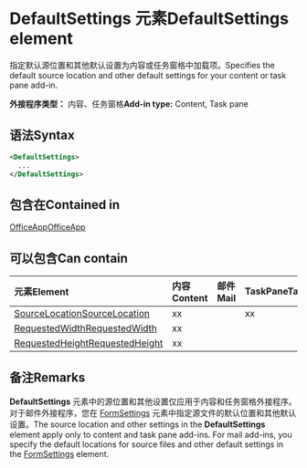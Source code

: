 # <a name="defaultsettings-element"></a><span data-ttu-id="895eb-101">DefaultSettings 元素</span><span class="sxs-lookup"><span data-stu-id="895eb-101">DefaultSettings element</span></span>

<span data-ttu-id="895eb-102">指定默认源位置和其他默认设置为内容或任务窗格中加载项。</span><span class="sxs-lookup"><span data-stu-id="895eb-102">Specifies the default source location and other default settings for your content or task pane add-in.</span></span>

<span data-ttu-id="895eb-103">**外接程序类型：** 内容、任务窗格</span><span class="sxs-lookup"><span data-stu-id="895eb-103">**Add-in type:** Content, Task pane</span></span>

## <a name="syntax"></a><span data-ttu-id="895eb-104">语法</span><span class="sxs-lookup"><span data-stu-id="895eb-104">Syntax</span></span>

```XML
<DefaultSettings>
  ...
</DefaultSettings>
```

## <a name="contained-in"></a><span data-ttu-id="895eb-105">包含在</span><span class="sxs-lookup"><span data-stu-id="895eb-105">Contained in</span></span>

[<span data-ttu-id="895eb-106">OfficeApp</span><span class="sxs-lookup"><span data-stu-id="895eb-106">OfficeApp</span></span>](officeapp.md)

## <a name="can-contain"></a><span data-ttu-id="895eb-107">可以包含</span><span class="sxs-lookup"><span data-stu-id="895eb-107">Can contain</span></span>

|<span data-ttu-id="895eb-108">**元素**</span><span class="sxs-lookup"><span data-stu-id="895eb-108">**Element**</span></span>|<span data-ttu-id="895eb-109">**内容**</span><span class="sxs-lookup"><span data-stu-id="895eb-109">**Content**</span></span>|<span data-ttu-id="895eb-110">**邮件**</span><span class="sxs-lookup"><span data-stu-id="895eb-110">**Mail**</span></span>|<span data-ttu-id="895eb-111">**TaskPane**</span><span class="sxs-lookup"><span data-stu-id="895eb-111">**TaskPane**</span></span>|
|:-----|:-----|:-----|:-----|
|[<span data-ttu-id="895eb-112">SourceLocation</span><span class="sxs-lookup"><span data-stu-id="895eb-112">SourceLocation</span></span>](sourcelocation.md)|<span data-ttu-id="895eb-113">x</span><span class="sxs-lookup"><span data-stu-id="895eb-113">x</span></span>||<span data-ttu-id="895eb-114">x</span><span class="sxs-lookup"><span data-stu-id="895eb-114">x</span></span>|
|[<span data-ttu-id="895eb-115">RequestedWidth</span><span class="sxs-lookup"><span data-stu-id="895eb-115">RequestedWidth</span></span>](requestedwidth.md)|<span data-ttu-id="895eb-116">x</span><span class="sxs-lookup"><span data-stu-id="895eb-116">x</span></span>|||
|[<span data-ttu-id="895eb-117">RequestedHeight</span><span class="sxs-lookup"><span data-stu-id="895eb-117">RequestedHeight</span></span>](requestedheight.md)|<span data-ttu-id="895eb-118">x</span><span class="sxs-lookup"><span data-stu-id="895eb-118">x</span></span>|||

## <a name="remarks"></a><span data-ttu-id="895eb-119">备注</span><span class="sxs-lookup"><span data-stu-id="895eb-119">Remarks</span></span>

<span data-ttu-id="895eb-120">**DefaultSettings** 元素中的源位置和其他设置仅应用于内容和任务窗格外接程序。对于邮件外接程序，您在 [FormSettings](formsettings.md) 元素中指定源文件的默认位置和其他默认设置。</span><span class="sxs-lookup"><span data-stu-id="895eb-120">The source location and other settings in the  **DefaultSettings** element apply only to content and task pane add-ins. For mail add-ins, you specify the default locations for source files and other default settings in the [FormSettings](formsettings.md) element.</span></span>

